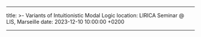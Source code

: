 ---

title: >-
    Variants of Intuitionistic Modal Logic
location:
    LIRICA Seminar @ LIS, Marseille
date: 2023-12-10 10:00:00 +0200

---